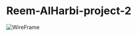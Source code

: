 # Reem-AlHarbi-project-2

![WireFrame](https://i.postimg.cc/rmhpTFCJ/Screenshot-from-2019-07-21-12-15-18.png)